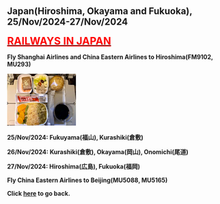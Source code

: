 ## Japan(Hiroshima, Okayama and Fukuoka), 25/Nov/2024-27/Nov/2024

**[<font color=red size=5><u>RAILWAYS IN JAPAN</u></font>](https://wqgcx.github.io/transport/20241125JP/JR)**

**Fly Shanghai Airlines and China Eastern Airlines to Hiroshima(FM9102, MU293)**

<img src="../20240927MYS_photos/IMG_3410.jpeg" width="32%">

**25/Nov/2024: Fukuyama(福山), Kurashiki(倉敷)**

**26/Nov/2024: Kurashiki(倉敷), Okayama(岡山), Onomichi(尾道)**

**27/Nov/2024: Hiroshima(広島), Fukuoka(福岡)**

**Fly China Eastern Airlines to Beijing(MU5088, MU5165)**

**Click [here](https://wqgcx.github.io/transport/) to go back.**

